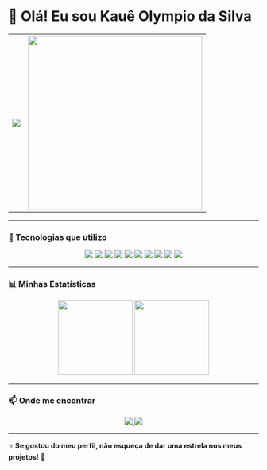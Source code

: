 # 👋 Olá! Eu sou Kauê Olympio da Silva  

<table>
  <tr>
    <td>
      <img src="https://github-readme-stats.vercel.app/api?username=seu-usuario&show_icons=true&theme=radical&count_private=true&hide=issues&custom_title=Meus+GitHub+Stats" />
    </td>
    <td>
      <img src="URL_DO_GIF_DA_ELLIE" width="350px"/>
    </td>
  </tr>
</table>

---

### 🚀 **Tecnologias que utilizo**
<div align="center">
  <img src="https://img.shields.io/badge/-C%23-239120?style=for-the-badge&logo=c-sharp&logoColor=white" />
  <img src="https://img.shields.io/badge/-.NET-512BD4?style=for-the-badge&logo=dotnet&logoColor=white" />
  <img src="https://img.shields.io/badge/-Python-3776AB?style=for-the-badge&logo=python&logoColor=white" />
  <img src="https://img.shields.io/badge/-MySQL-4479A1?style=for-the-badge&logo=mysql&logoColor=white" />
  <img src="https://img.shields.io/badge/-Swagger-85EA2D?style=for-the-badge&logo=swagger&logoColor=black" />
  <img src="https://img.shields.io/badge/-Postman-FF6C37?style=for-the-badge&logo=postman&logoColor=white" />
  <img src="https://img.shields.io/badge/-Git-F05032?style=for-the-badge&logo=git&logoColor=white" />
  <img src="https://img.shields.io/badge/-GitHub-181717?style=for-the-badge&logo=github&logoColor=white" />
  <img src="https://img.shields.io/badge/-Visual%20Studio%202022-5C2D91?style=for-the-badge&logo=visual-studio&logoColor=white" />
  <img src="https://img.shields.io/badge/-VS%20Code-007ACC?style=for-the-badge&logo=visualstudiocode&logoColor=white" />
</div>

---

### 📊 **Minhas Estatísticas**
<div align="center">
  <img height="150em" src="https://github-readme-stats.vercel.app/api?username=seu-usuario&show_icons=true&theme=radical&include_all_commits=true&count_private=true"/>
  <img height="150em" src="https://github-readme-stats.vercel.app/api/top-langs/?username=seu-usuario&layout=compact&langs_count=7&theme=radical"/>
</div>

---

### 📫 **Onde me encontrar**
<div align="center">
  <a href="https://www.instagram.com/seu-usuario" target="_blank">
    <img src="https://img.shields.io/badge/-Instagram-E4405F?style=for-the-badge&logo=instagram&logoColor=white" />
  </a>
  <a href="https://www.linkedin.com/in/seu-usuario/" target="_blank">
    <img src="https://img.shields.io/badge/-LinkedIn-0A66C2?style=for-the-badge&logo=linkedin&logoColor=white" />
  </a>
</div>

---

⭐ **Se gostou do meu perfil, não esqueça de dar uma estrela nos meus projetos!** 🚀  
